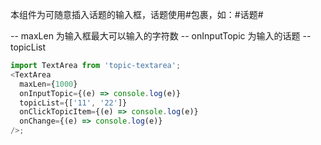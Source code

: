 本组件为可随意插入话题的输入框，话题使用#包裹，如：#话题#

-- maxLen 为输入框最大可以输入的字符数
-- onInputTopic 为输入的话题
-- topicList

```js
import TextArea from 'topic-textarea';
<TextArea
  maxLen={1000}
  onInputTopic={(e) => console.log(e)}
  topicList={['11', '22']}
  onClickTopicItem={(e) => console.log(e)}
  onChange={(e) => console.log(e)}
/>;
```
